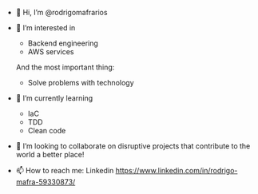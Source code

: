 - 👋 Hi, I’m @rodrigomafrarios
- 👀 I’m interested in
  - Backend engineering
  - AWS services
  
  And the most important thing:
  - Solve problems with technology
  
- 🌱 I’m currently learning
  - IaC
  - TDD
  - Clean code
  
- 💞️ I’m looking to collaborate on disruptive projects that contribute to the world a better place!

- 📫 How to reach me: 
Linkedin https://www.linkedin.com/in/rodrigo-mafra-59330873/


<!---
rodrigomafrarios/rodrigomafrarios is a ✨ special ✨ repository because its `README.md` (this file) appears on your GitHub profile.
You can click the Preview link to take a look at your changes.
--->

